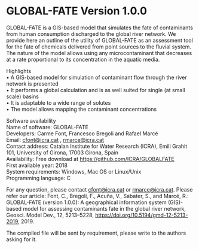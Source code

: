 # GLOBAL-FATE Version 1.0.0

GLOBAL-FATE is a GIS-based model that simulates the fate of contaminants from human consumption discharged to the global river network. We provide here an outline of the utility of GLOBAL-FATE as an assessment tool for the fate of chemicals delivered from point sources to the fluvial system. The nature of the model allows using any microcontaminant that decreases at a rate proportional to its concentration in the aquatic media.

Highlights<br />
•	A GIS-based model for simulation of contaminant flow through the river network is presented<br />
•	It performs a global calculation and is as well suited for single (at small scale) basins <br />
•	It is adaptable to a wide range of solutes<br />
•	The model allows mapping the contaminant concentrations<br />

Software availability<br />
Name of software: GLOBAL-FATE<br />
Developers: Carme Font, Francesco Bregoli and Rafael Marcé<br />
Email: cfont@icra.cat , rmarce@icra.cat<br /> 
Contact address: Catalan Institute for Water Research (ICRA), Emili Grahit 101, University of Girona, 17003 Girona, Spain<br />
Availability: Free download at https://github.com/ICRA/GLOBALFATE<br />
First available year: 2018<br />
System requirements: Windows, Mac OS or Linux/Unix<br />
Programming language: C<br />


For any question, please contact cfont@icra.cat or rmarce@icra.cat. Please refer our article: 
Font, C., Bregoli, F., Acuña, V., Sabater, S., and Marcé, R.: GLOBAL-FATE (version 1.0.0): A geographical information system (GIS)-based model for assessing contaminants fate in the global river network, Geosci. Model Dev., 12, 5213–5228, https://doi.org/10.5194/gmd-12-5213-2019, 2019.

The compiled file will be sent by requirement, please write to the authors asking for it.
